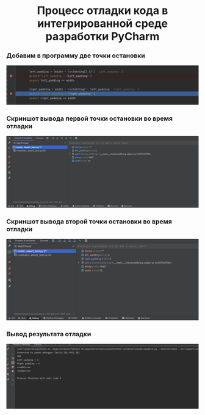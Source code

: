 <h1 align="center">Процесс отладки кода в интегрированной среде разработки PyCharm</h1>

<h3> Добавим в программу две точки остановки</h3>
<img src="images/Added_2_breakpoints.png"></img>

<h3>Скриншот вывода первой точки остановки во время отладки</h3>
<img src="images/Breakpoint_1.png"></img>

<h3>Скриншот вывода второй точки остановки во время отладки</h3>
<img src="images/Breakpoint_2.png"></img>

<h3>Вывод результата отладки</h3>
<img src="images/Debugging_result.png"></img>






